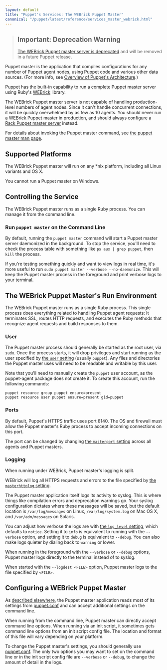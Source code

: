 ```yaml
---
layout: default
title: "Puppet's Services: The WEBrick Puppet Master"
canonical: "/puppet/latest/reference/services_master_webrick.html"
---
```


[webrick]: http://ruby-doc.org/stdlib/libdoc/webrick/rdoc/WEBrick.html
[rack_master]: ./services_master_rack.html
[deprecate]: http://links.puppetlabs.com/deprecate-rack-webrick-servers

> ## Important: Deprecation Warning
>
> [The WEBrick Puppet master server is deprecated][deprecate] and will be removed in a future Puppet release.

Puppet master is the application that compiles configurations for any number of Puppet agent nodes, using Puppet code and various other data sources. (For more info, see [Overview of Puppet's Architecture](./architecture.html).)

Puppet has the built-in capability to run a complete Puppet master server using Ruby's [WEBrick][] library.

The WEBrick Puppet master server is not capable of handling production-level numbers of agent nodes. Since it can't handle concurrent connections, it will be quickly overwhelmed by as few as 10 agents. You should never run a WEBrick Puppet master in production, and should always configure a [Rack Puppet master server][rack_master] instead.

For details about invoking the Puppet master command, see [the puppet master man page](/puppet/4.2/reference/man/master.html).

## Supported Platforms

The WEBrick Puppet master will run on any \*nix platform, including all Linux variants and OS X.

You cannot run a Puppet master on Windows.

## Controlling the Service

The WEBrick Puppet master runs as a single Ruby process. You can manage it from the command line.

### Run `puppet master` on the Command Line

By default, running the `puppet master` command will start a Puppet master server daemonized in the background. To stop the service, you'll need to check the process table with something like `ps aux | grep puppet`, then `kill` the process.

If you're testing something quickly and want to view logs in real time, it's more useful to run `sudo puppet master --verbose --no-daemonize`. This will keep the Puppet master process in the foreground and print verbose logs to your terminal.

## The WEBrick Puppet Master's Run Environment

The WEBrick Puppet master runs as a single Ruby process. This single process does everything related to handling Puppet agent requests: It terminates SSL, routes HTTP requests, and executes the Ruby methods that recognize agent requests and build responses to them.

### User

The Puppet master process should generally be started as the root user, via `sudo`. Once the process starts, it will drop privileges and start running as the user specified by [the `user` setting][user] (usually `puppet`). Any files and directories the Puppet master uses will need to be readable and writable by this user.

Note that you'll need to manually create the `puppet` user account, as the puppet-agent package does not create it. To create this account, run the following commands:

~~~
puppet resource group puppet ensure=present
puppet resource user puppet ensure=present gid=puppet
~~~

[user]: /puppet/4.2/reference/configuration.html#user

### Ports

By default, Puppet's HTTPS traffic uses port 8140. The OS and firewall must allow the Puppet master's Ruby process to accept incoming connections on this port.

The port can be changed by changing [the `masterport` setting](/puppet/4.2/reference/configuration.html#masterport) across all agents and Puppet masters.

### Logging

When running under WEBrick, Puppet master's logging is split.

WEBrick will log all HTTPS requests and errors to the file specified by [the `masterhttplog` setting](/puppet/4.2/reference/configuration.html#masterhttplog).

The Puppet master application itself logs its activity to syslog. This is where things like compilation errors and deprecation warnings go. Your syslog configuration dictates where these messages will be saved, but the default location is `/var/log/messages` on Linux, `/var/log/system.log` on Mac OS X, and `/var/adm/messages` on Solaris.

You can adjust how verbose the logs are with [the `log_level` setting](/puppet/4.2/reference/configuration.html#loglevel), which defaults to `notice`. Setting it to `info` is equivalent to running with the `--verbose` option, and setting it to `debug` is equivalent to `--debug`. You can also make logs quieter by dialing back to `warning` or lower.

When running in the foreground with the `--verbose` or `--debug` options, Puppet master logs directly to the terminal instead of to syslog.

When started with the `--logdest <FILE>` option, Puppet master logs to the file specified by `<FILE>`.

## Configuring a WEBrick Puppet Master

As [described elsewhere,][about_settings] the Puppet master application reads most of its settings from [puppet.conf][] and can accept additional settings on the command line.

When running from the command line, Puppet master can directly accept command line options. When running via an init script, it sometimes gets command line options from an init script config file. The location and format of this file will vary depending on your platform.

To change the Puppet master's settings, you should generally use [puppet.conf][]. The only two options you may want to set on the command line or in the init script config file are `--verbose` or `--debug`, to change the amount of detail in the logs.

[about_settings]: ./config_about_settings.html
[puppet.conf]: ./config_file_main.html
